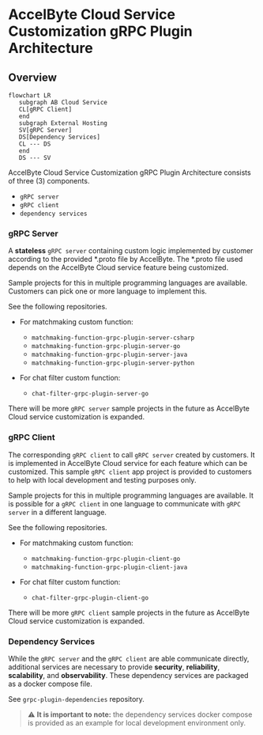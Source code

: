 # AccelByte Cloud Service Customization gRPC Plugin Architecture

## Overview

```mermaid
flowchart LR
   subgraph AB Cloud Service
   CL[gRPC Client]
   end
   subgraph External Hosting
   SV[gRPC Server]
   DS[Dependency Services]
   CL --- DS
   end
   DS --- SV
```

AccelByte Cloud Service Customization gRPC Plugin Architecture consists of three (3) components.

- `gRPC server`
- `gRPC client`
- `dependency services`

### gRPC Server

A **stateless** `gRPC server` containing custom logic implemented by customer according to the provided *.proto file by AccelByte. The *.proto file used depends on the AccelByte Cloud service feature being customized. 

Sample projects for this in multiple programming languages are available. Customers can pick one or more language to implement this.

See the following repositories.

- For matchmaking custom function:

   - `matchmaking-function-grpc-plugin-server-csharp`
   - `matchmaking-function-grpc-plugin-server-go`
   - `matchmaking-function-grpc-plugin-server-java`
   - `matchmaking-function-grpc-plugin-server-python`

- For chat filter custom function:

   - `chat-filter-grpc-plugin-server-go`

There will be more `gRPC server` sample projects in the future as AccelByte Cloud service customization is expanded.

### gRPC Client

The corresponding `gRPC client` to call `gRPC server` created by customers. It is implemented in AccelByte Cloud service for each feature which can be customized. This sample `gRPC client` app project is provided to customers to help with local development and testing purposes only. 

Sample projects for this in multiple programming languages are available. It is possible for a `gRPC client` in one language to communicate with `gRPC server` in a different language.

See the following repositories.

- For matchmaking custom function:

   - `matchmaking-function-grpc-plugin-client-go`
   - `matchmaking-function-grpc-plugin-client-java`

- For chat filter custom function:

   - `chat-filter-grpc-plugin-client-go`

There will be more `gRPC client` sample projects in the future as AccelByte Cloud service customization is expanded.

### Dependency Services

While the `gRPC server` and the `gRPC client` are able communicate directly, additional services are necessary to provide **security**, **reliability**, **scalability**, and **observability**. These dependency services are packaged as a docker compose file.

See `grpc-plugin-dependencies` repository.

> :warning: **It is important to note:** the dependency services docker compose is provided as an example for local development environment only.
